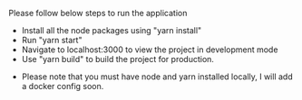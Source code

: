 Please follow below steps to run the application

- Install all the node packages using "yarn install"
- Run "yarn start"
- Navigate to localhost:3000 to view the project in development mode
- Use "yarn build" to build the project for production.

* Please note that you must have node and yarn installed locally, I will add a docker config soon.
